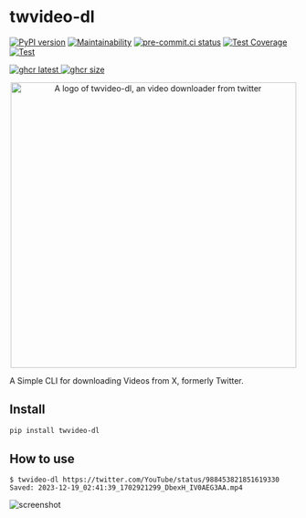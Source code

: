 # twvideo-dl

[![PyPI version](
  <https://badge.fury.io/py/twvideo-dl.svg>
  )](
  <https://badge.fury.io/py/twvideo-dl>
) [![Maintainability](
  <https://api.codeclimate.com/v1/badges/b9949dee39560ddc1422/maintainability>
  )](
  <https://codeclimate.com/github/eggplants/twvideo-dl/maintainability>
) [![pre-commit.ci status](
  <https://results.pre-commit.ci/badge/github/eggplants/twvideo-dl/master.svg>
  )](
  <https://results.pre-commit.ci/latest/github/eggplants/twvideo-dl/master>
) [![Test Coverage](
  <https://api.codeclimate.com/v1/badges/b9949dee39560ddc1422/test_coverage>
  )](
  <https://codeclimate.com/github/eggplants/twvideo-dl/test_coverage>
) [![Test](
  <https://github.com/eggplants/twvideo-dl/actions/workflows/test.yml/badge.svg>
  )](
  <https://github.com/eggplants/twvideo-dl/actions/workflows/test.yml>
)

[![ghcr latest](
  <https://ghcr-badge.deta.dev/eggplants/twvideo-dl/latest_tag?trim=major&label=latest>
 ) ![ghcr size](
  <https://ghcr-badge.deta.dev/eggplants/twvideo-dl/size>
)](
  <https://github.com/eggplants/twvideo-dl/pkgs/container/twvideo-dl>
)

<p align="center">

<img alt="A logo of twvideo-dl, an video downloader from twitter" src="https://github.com/eggplants/twvideo-dl/assets/42153744/baab3172-95d4-443e-95b6-55e226a58d71" width="500">

</p>

A Simple CLI for downloading Videos from X, formerly Twitter.

## Install

```bash
pip install twvideo-dl
```

## How to use

```shellsession
$ twvideo-dl https://twitter.com/YouTube/status/988453821851619330
Saved: 2023-12-19_02:41:39_1702921299_DbexH_IV0AEG3AA.mp4
```

![screenshot](https://github.com/eggplants/twvideo-dl/assets/42153744/ac5ea25d-6067-4487-ad79-8dcc2d51cbbb)
